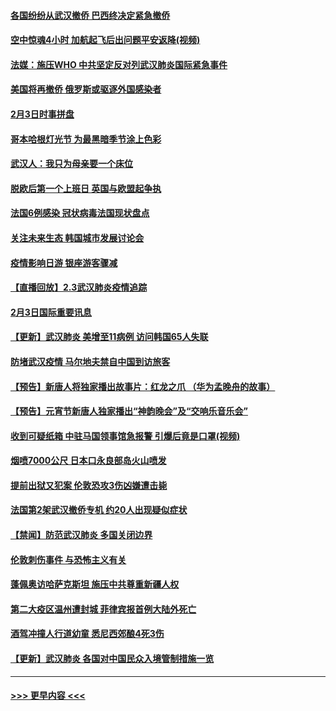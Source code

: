 #### [各国纷纷从武汉撤侨 巴西终决定紧急撤侨](../pages/prog202/a102768630.md?t=02041155) 
#### [空中惊魂4小时 加航起飞后出问题平安返降(视频)](../pages/prog202/a102768601.md?t=02041155) 
#### [法媒：施压WHO 中共坚定反对列武汉肺炎国际紧急事件](../pages/prog202/a102768584.md?t=02041155) 
#### [美国将再撤侨 俄罗斯或驱逐外国感染者](../pages/prog202/a102768247.md?t=02041155) 
#### [2月3日时事拼盘](../pages/prog202/a102768402.md?t=02041155) 
#### [哥本哈根灯光节 为最黑暗季节涂上色彩](../pages/prog202/a102768369.md?t=02041155) 
#### [武汉人：我只为母亲要一个床位](../pages/prog202/a102768250.md?t=02041155) 
#### [脱欧后第一个上班日 英国与欧盟起争执](../pages/prog202/a102768252.md?t=02041155) 
#### [法国6例感染 冠状病毒法国现状盘点](../pages/prog202/a102768157.md?t=02041155) 
#### [关注未来生态 韩国城市发展讨论会](../pages/prog202/a102768153.md?t=02041155) 
#### [疫情影响日游 银座游客骤减](../pages/prog202/a102768160.md?t=02041155) 
#### [【直播回放】2.3武汉肺炎疫情追踪](../pages/prog202/a102768128.md?t=02041155) 
#### [2月3日国际重要讯息](../pages/prog202/a102767896.md?t=02041155) 
#### [【更新】武汉肺炎 美增至11病例 访问韩国65人失联](../pages/prog202/a102758911.md?t=02041155) 
#### [防堵武汉疫情 马尔地夫禁自中国到访旅客](../pages/prog202/a102767847.md?t=02041155) 
#### [【预告】新唐人将独家播出故事片：红龙之爪 （华为孟晚舟的故事）](../pages/prog202/a102767728.md?t=02041155) 
#### [【预告】元宵节新唐人独家播出“神韵晚会”及“交响乐音乐会”](../pages/prog202/a102767674.md?t=02041155) 
#### [收到可疑纸箱 中驻马国领事馆急报警 引爆后竟是口罩(视频)](../pages/prog202/a102767695.md?t=02041155) 
#### [烟喷7000公尺 日本口永良部岛火山喷发](../pages/prog202/a102767687.md?t=02041155) 
#### [提前出狱又犯案 伦敦恐攻3伤凶嫌遭击毙](../pages/prog202/a102767635.md?t=02041155) 
#### [法国第2架武汉撤侨专机 约20人出现疑似症状](../pages/prog202/a102767617.md?t=02041155) 
#### [【禁闻】防范武汉肺炎  多国关闭边界](../pages/prog202/a102767542.md?t=02041155) 
#### [伦敦刺伤事件 与恐怖主义有关](../pages/prog202/a102767509.md?t=02041155) 
#### [蓬佩奥访哈萨克斯坦 施压中共尊重新疆人权](../pages/prog202/a102767395.md?t=02041155) 
#### [第二大疫区温州遭封城 菲律宾报首例大陆外死亡](../pages/prog202/a102767388.md?t=02041155) 
#### [酒驾冲撞人行道幼童 悉尼西郊酿4死3伤](../pages/prog202/a102767238.md?t=02041155) 
#### [【更新】武汉肺炎 各国对中国民众入境管制措施一览](../pages/prog202/a102767170.md?t=02041155) 

----
#### [ >>> 更早内容 <<< ](../indexes/prog202-earlier.md)
